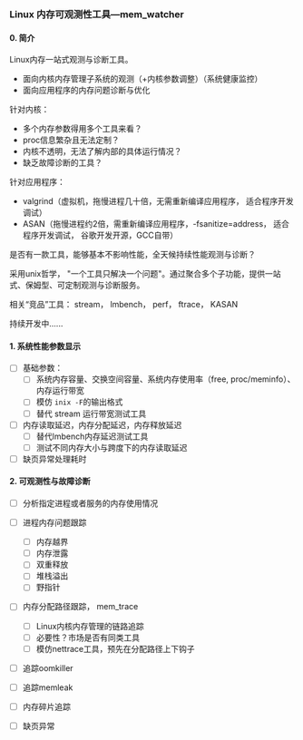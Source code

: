 ### Linux 内存可观测性工具—mem_watcher

#### 0. 简介

Linux内存一站式观测与诊断工具。

- 面向内核内存管理子系统的观测（+内核参数调整）（系统健康监控）
- 面向应用程序的内存问题诊断与优化

针对内核：

- 多个内存参数得用多个工具来看？
- proc信息繁杂且无法定制？
- 内核不透明，无法了解内部的具体运行情况？
- 缺乏故障诊断的工具？

针对应用程序：

- valgrind（虚拟机，拖慢进程几十倍，无需重新编译应用程序， 适合程序开发调试）
- ASAN（拖慢进程约2倍，需重新编译应用程序，-fsanitize=address， 适合程序开发调试， 谷歌开发开源，GCC自带）

是否有一款工具，能够基本不影响性能，全天候持续性能观测与诊断？

采用unix哲学， "一个工具只解决一个问题"。通过聚合多个子功能，提供一站式、保姆型、可定制观测与诊断服务。

相关“竞品”工具： stream， lmbench， perf， ftrace， KASAN

持续开发中...... 

#### 1. 系统性能参数显示

- [ ] 基础参数：
  - [ ] 系统内存容量、交换空间容量、系统内存使用率（free, proc/meminfo）、内存运行带宽
  - [ ] 模仿 `inix -F`的输出格式
  - [ ] 替代 stream 运行带宽测试工具
- [ ] 内存读取延迟，内存分配延迟，内存释放延迟
  - [ ] 替代lmbench内存延迟测试工具
  - [ ] 测试不同内存大小与跨度下的内存读取延迟
- [ ] 缺页异常处理耗时

#### 2. 可观测性与故障诊断

- [ ] 分析指定进程或者服务的内存使用情况
- [ ] 进程内存问题跟踪
  - [ ] 内存越界
  - [ ] 内存泄露
  - [ ] 双重释放
  - [ ] 堆栈溢出
  - [ ] 野指针

- [ ] 内存分配路径跟踪， mem_trace
  - [ ] Linux内核内存管理的链路追踪
  - [ ] 必要性？市场是否有同类工具
  - [ ] 模仿nettrace工具，预先在分配路径上下钩子
- [ ] 追踪oomkiller
- [ ] 追踪memleak
- [ ] 内存碎片追踪
- [ ] 缺页异常



